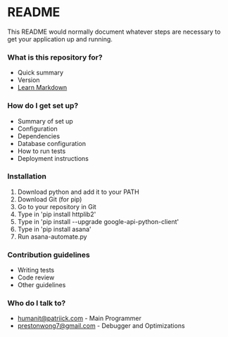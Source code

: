 # README #

This README would normally document whatever steps are necessary to get your application up and running.

### What is this repository for? ###

* Quick summary
* Version
* [Learn Markdown](https://bitbucket.org/tutorials/markdowndemo)

### How do I get set up? ###

* Summary of set up
* Configuration
* Dependencies
* Database configuration
* How to run tests
* Deployment instructions

### Installation ###
1. Download python and add it to your PATH
2. Download Git (for pip)
3. Go to your repository in Git
4. Type in 'pip install httplib2'
5. Type in 'pip install --upgrade google-api-python-client'
6. Type in 'pip install asana'
7. Run asana-automate.py

### Contribution guidelines ###

* Writing tests
* Code review
* Other guidelines

### Who do I talk to? ###

* humanit@patriick.com - Main Programmer
* prestonwong7@gmail.com - Debugger and Optimizations
